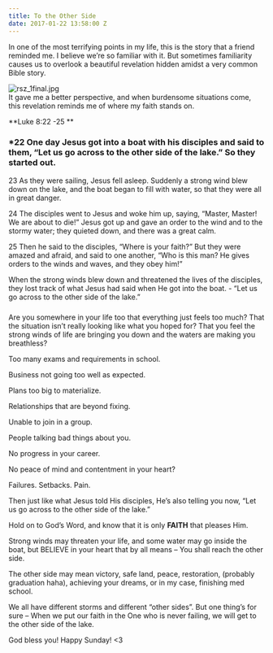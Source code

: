 ```yaml
---
title: To the Other Side
date: 2017-01-22 13:58:00 Z
---
```


In one of the most terrifying points in my life, this is the story that a friend reminded me. I believe we’re so familiar with it. But sometimes familiarity causes us to overlook a beautiful revelation hidden amidst a very common Bible story.


![rsz_1final.jpg](/uploads/rsz_1final.jpg)\
It gave me a better perspective, and when burdensome situations come, this revelation reminds me of where my faith stands on.

\*\*Luke 8:22 -25 \*\*

### *22 One day Jesus got into a boat with his disciples and said to them, “Let us go across to the other side of the lake.” So they started out.


23 As they were sailing, Jesus fell asleep. Suddenly a strong wind blew down on the lake, and the boat began to fill with water, so that they were all in great danger.

24 The disciples went to Jesus and woke him up, saying, “Master, Master! We are about to die!”
Jesus got up and gave an order to the wind and to the stormy water; they quieted down, and there was a great calm.

25 Then he said to the disciples, “Where is your faith?” But they were amazed and afraid, and said to one another, “Who is this man? He gives orders to the winds and waves, and they obey him!”

When the strong winds blew down and threatened the lives of the disciples, they lost track of what Jesus had said when He got into the boat. - “Let us go across to the other side of the lake.”

### 

Are you somewhere in your life too that everything just feels too much? That the situation isn’t really looking like what you hoped for? That you feel the strong winds of life are bringing you down and the waters are making you breathless?


Too many exams and requirements in school.


Business not going too well as expected.


Plans too big to materialize.


Relationships that are beyond fixing.


Unable to join in a group.


People talking bad things about you.


No progress in your career.


No peace of mind and contentment in your heart?


Failures. Setbacks. Pain.


Then just like what Jesus told His disciples, He’s also telling you now, “Let us go across to the other side of the lake.”

Hold on to God’s Word, and know that it is only **FAITH** that pleases Him.

Strong winds may threaten your life, and some water may go inside the boat, but BELIEVE in your heart that by all means – You shall reach the other side.


The other side may mean victory, safe land, peace, restoration, (probably graduation haha), achieving your dreams, or in my case, finishing med school.


We all have different storms and different “other sides”. But one thing’s for sure – When we put our faith in the One who is never failing, we will get to the other side of the lake.


God bless you! Happy Sunday! <3